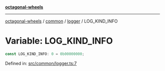 [**octagonal-wheels**](../../../../../../README.md)

***

[octagonal-wheels](../../../../../../globals.md) / [common](../../../README.md) / [logger](../README.md) / LOG\_KIND\_INFO

# Variable: LOG\_KIND\_INFO

```ts
const LOG_KIND_INFO: 0 = 0b00000000;
```

Defined in: [src/common/logger.ts:7](https://github.com/vrtmrz/octagonal-wheels/blob/main/src/common/logger.ts#L7)
